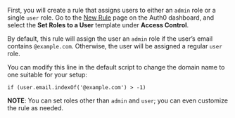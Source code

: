 First, you will create a rule that assigns users to either an `admin` role or a single `user` role. Go to the [New Rule](${uiURL}/#/rules/new) page on the Auth0 dashboard, and select the **Set Roles to a User** template under **Access Control**.

By default, this rule will assign the user an `admin` role if the user’s email contains `@example.com`. Otherwise, the user will be assigned a regular `user` role.

You can modify this line in the default script to change the domain name to one suitable for your setup:

`if (user.email.indexOf('@example.com') > -1)`

**NOTE**: You can set roles other than `admin` and `user`; you can even customize the rule as needed.


